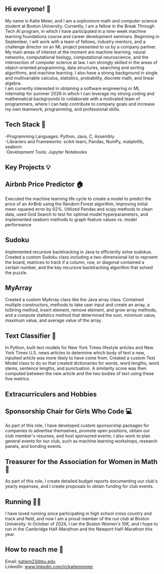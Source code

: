 ## Hi everyone! 👋
My name is Katie Meier, and I am a sophomore math and computer science student at Boston University. Currently, I am a fellow in the Break Through Tech AI program, in which I have participated in a nine-week machine learning foundations course and career development seminars. Beginning in September, I will work with a team of fellows, industry mentors, and a challenge director on an ML project presented to us by a company partner.   
My main areas of interest at the moment are machine learning, neural networks, computational biology, computational neuroscience, and the intersection of computer science at law. I am strongly skilled in the areas of object-oriented programming, data structures, searching and sorting algorithms, and machine learning. I also have a strong background in single and multivariable calculus, statistics, probability, discrete math, and linear algebra.   
I am currently interested in obtaining a software engineering or ML internship for summer 2026 in which I can leverage my strong coding and mathematical backgrounds to 
collaborate with a motivated team of programmers, where I can help contribute to company goals and increase my own teamwork, programming, and professional skills.

## Tech Stack :wrench:   

-Programming Languages: Python, Java, C, Assembly  
-Librariers and Frameworks: scikit-learn, Pandas, NumPy, matplotlib, seaborn  
-Development Tools: Jupyter Notebooks  

## Key Projects :bulb:

## Airbnb Price Predictor 🏠
Executed the machine learning life cycle to create a model to predict the price of an AirBnb using the Random Forest algorithm, improving initial mean squared error by 62%. Utilized Pandas and scipy methods to clean data, used Grid Search to test for optimal model hyperparameters, and implemented seaborn methods to graph feature values vs. model performance

## Sudoku  
Implemented recursive backtracking in Java to efficiently solve sudokus. Created a custom Sudoku class including a two-dimensional list to reprsent the board, matrices to track if a column, row, or diagonal contained a certain number, and the key recursive backtracking algorithm that solved the puzzle. 

## MyArray   
Created a custom MyArray class like the Java array class. Contained multiple constructors, methods to take user input and create an array, a toString method, insert element, remove element, and grow array methods, and a compute statistics method that determined the sum, minimum value, maximum value, and average value of the array.

## Text Classifier :newspaper:  
In Python, built text models for New York Times lifestyle articles and New York Times U.S. news articles to determine which body of text a new, inputted article was more likely to have come from. Created a custom Text Model class to do so that created dictionaries for words, word lengths, word stems, sentence lengths, and punctuation. A similarity score was then computed between the new article and the two bodies of text using these five metrics.

## Extracurriculers and Hobbies

## Sponsorship Chair for Girls Who Code :computer:  
As part of this role, I have developed custom sponsorship packages for companies to advertise themselves, promote open positions, obtain our club member's resumes, and host sponsored events. I also work to plan general events for our club, such as machine learning workshops, research panels, and bonding events.

## Treasurer for the Association for Women in Math 📏  
As part of this role, I create detailed budget reports documenting our club's yearly expenses, and I create proposals to obtain funding for club events. 

## Running 🏃‍♀️  
I have loved running since participating in high school cross country and track and field, and now I am a proud member of the run club at Boston University. In October of 2024, I ran the Boston Women's 10K, and I hope to run in the Cambridge Half-Marathon and the Newport Half-Marathon this year. 

## How to reach me :iphone:  
Email: katiem23@bu.edu  
LinkedIn: www.linkedin.com/in/katiemmeier





